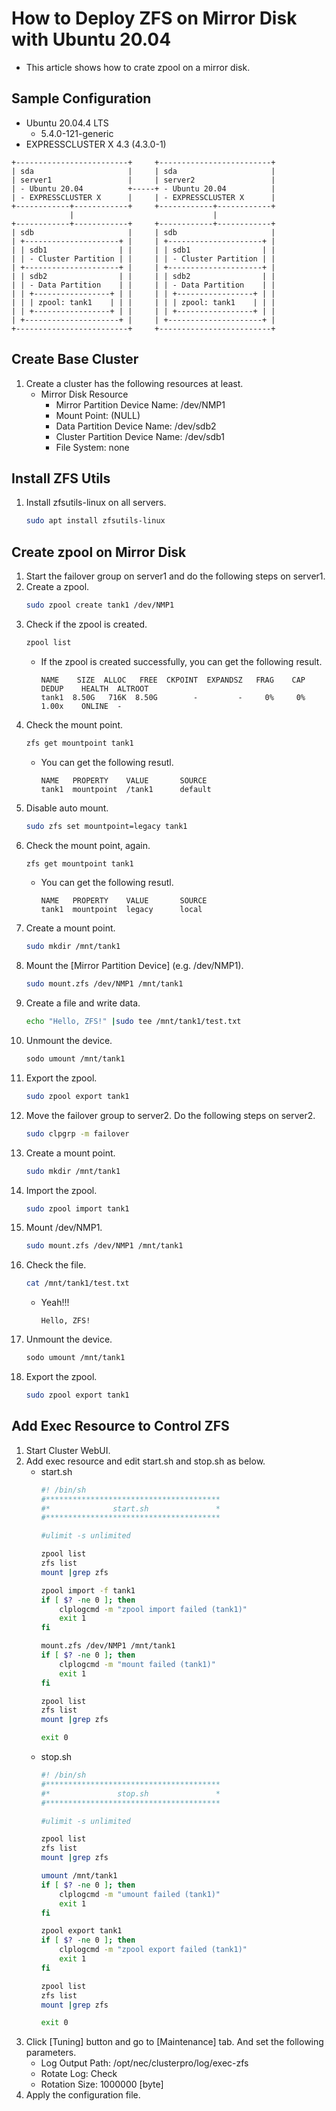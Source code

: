 # How to Deploy ZFS on Mirror Disk with Ubuntu 20.04
- This article shows how to crate zpool on a mirror disk.

## Sample Configuration
- Ubuntu 20.04.4 LTS
  - 5.4.0-121-generic
- EXPRESSCLUSTER X 4.3 (4.3.0-1)
```
+-------------------------+     +-------------------------+
| sda                     |     | sda                     |
| server1                 |     | server2                 |
| - Ubuntu 20.04          +-----+ - Ubuntu 20.04          |
| - EXPRESSCLUSTER X      |     | - EXPRESSCLUSTER X      |
+------------+------------+     +------------+------------+
             |                               |
+------------+------------+     +------------+------------+
| sdb                     |     | sdb                     |
| +---------------------+ |     | +---------------------+ |
| | sdb1                | |     | | sdb1                | |
| | - Cluster Partition | |     | | - Cluster Partition | |
| +---------------------+ |     | +---------------------+ |
| | sdb2                | |     | | sdb2                | |
| | - Data Partition    | |     | | - Data Partition    | |
| | +-----------------+ | |     | | +-----------------+ | |
| | | zpool: tank1    | | |     | | | zpool: tank1    | | |
| | +-----------------+ | |     | | +-----------------+ | |
| +---------------------+ |     | +---------------------+ |
+-------------------------+     +-------------------------+
```

<!--
```
+--------------------+     +--------------------+
| vda                |     | vda                |
| server1            |     | server2            |
| - Ubuntu 22.04     +--+--+ - Ubuntu 22.04     |
| - EXPRESSCLUSTER X |     | - EXPRESSCLUSTER X |
+---------+----------+     +---------+----------+
          |                          |
+---------+----------+     +---------+----------+
| vdb                |     | vdb                |
| +----------------+ |     | +----------------+ |
| | zpool: tank1   | |     | | zpool: tank1   | |
| | +------------+ | |     | | +------------+ | |
| | | disk1      | | |     | | | disk1      | | |
| | +------------+ | |     | | +------------+ | |
| +----------------+ |     | +----------------+ |
+--------------------+     +--------------------+
```
-->
## Create Base Cluster
1. Create a cluster has the following resources at least.
   - Mirror Disk Resource
     - Mirror Partition Device Name: /dev/NMP1
     - Mount Point: (NULL)
     - Data Partition Device Name: /dev/sdb2 
     - Cluster Partition Device Name: /dev/sdb1
     - File System: none

## Install ZFS Utils
1. Install zfsutils-linux on all servers.
   ```sh
   sudo apt install zfsutils-linux
   ```

## Create zpool on Mirror Disk
1. Start the failover group on server1 and do the following steps on server1.
1. Create a zpool.
   ```sh
   sudo zpool create tank1 /dev/NMP1
   ```
1. Check if the zpool is created.
   ```sh
   zpool list
   ```
   - If the zpool is created successfully, you can get the following result.
     ```
     NAME    SIZE  ALLOC   FREE  CKPOINT  EXPANDSZ   FRAG    CAP  DEDUP    HEALTH  ALTROOT
     tank1  8.50G   716K  8.50G        -         -     0%     0%  1.00x    ONLINE  -
     ```
1. Check the mount point.
   ```sh
   zfs get mountpoint tank1
   ```
   - You can get the following resutl.
     ```
     NAME   PROPERTY    VALUE       SOURCE
     tank1  mountpoint  /tank1      default
     ```
1. Disable auto mount.
   ```sh
   sudo zfs set mountpoint=legacy tank1
   ```
1. Check the mount point, again.
   ```sh
   zfs get mountpoint tank1
   ```
   - You can get the following resutl.
     ```
     NAME   PROPERTY    VALUE       SOURCE
     tank1  mountpoint  legacy      local
     ```
1. Create a mount point.
   ```sh
   sudo mkdir /mnt/tank1
   ```
1. Mount the [Mirror Partition Device] (e.g. /dev/NMP1).
   ```sh
   sudo mount.zfs /dev/NMP1 /mnt/tank1
   ```
1. Create a file and write data.
   ```sh
   echo "Hello, ZFS!" |sudo tee /mnt/tank1/test.txt
   ```
1. Unmount the device.
   ```sh
   sodo umount /mnt/tank1
   ```
1. Export the zpool.
   ```sh
   sudo zpool export tank1
   ```
1. Move the failover group to server2. Do the following steps on server2.
   ```sh
   sudo clpgrp -m failover
   ```
1. Create a mount point.
   ```sh
   sudo mkdir /mnt/tank1
   ```
1. Import the zpool.
   ```sh
   sudo zpool import tank1
   ```
1. Mount /dev/NMP1.
   ```sh
   sudo mount.zfs /dev/NMP1 /mnt/tank1
   ```
1. Check the file.
   ```sh
   cat /mnt/tank1/test.txt
   ```
   - Yeah!!!
     ```
     Hello, ZFS!
     ```
1. Unmount the device.
   ```sh
   sodo umount /mnt/tank1
   ```
1. Export the zpool.
   ```sh
   sudo zpool export tank1
   ```

## Add Exec Resource to Control ZFS
1. Start Cluster WebUI.
1. Add exec resource and edit start.sh and stop.sh as below.
   - start.sh
     ```sh
     #! /bin/sh
     #***************************************
     #*              start.sh               *
     #***************************************
     
     #ulimit -s unlimited
     
     zpool list
     zfs list
     mount |grep zfs
     
     zpool import -f tank1
     if [ $? -ne 0 ]; then
         clplogcmd -m "zpool import failed (tank1)"
         exit 1
     fi
     
     mount.zfs /dev/NMP1 /mnt/tank1
     if [ $? -ne 0 ]; then
         clplogcmd -m "mount failed (tank1)"
         exit 1
     fi
     
     zpool list
     zfs list
     mount |grep zfs
     
     exit 0
     ```
   - stop.sh
     ```sh
     #! /bin/sh
     #***************************************
     #*               stop.sh               *
     #***************************************
     
     #ulimit -s unlimited
     
     zpool list
     zfs list
     mount |grep zfs
     
     umount /mnt/tank1
     if [ $? -ne 0 ]; then
         clplogcmd -m "umount failed (tank1)"
         exit 1
     fi
     
     zpool export tank1
     if [ $? -ne 0 ]; then
         clplogcmd -m "zpool export failed (tank1)"
         exit 1
     fi
     
     zpool list
     zfs list
     mount |grep zfs
     
     exit 0
     ```
1. Click [Tuning] button and go to [Maintenance] tab. And set the following parameters.
   - Log Output Path: /opt/nec/clusterpro/log/exec-zfs
   - Rotate Log: Check
   - Rotation Size: 1000000 [byte]
1. Apply the configuration file.